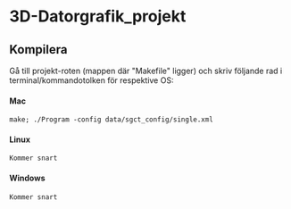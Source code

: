 3D-Datorgrafik_projekt 
======================


Kompilera
---------
Gå till projekt-roten (mappen där "Makefile" ligger) och skriv följande rad i terminal/kommandotolken för respektive OS:

#### Mac

	make; ./Program -config data/sgct_config/single.xml

#### Linux

	Kommer snart

#### Windows

	Kommer snart
